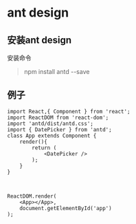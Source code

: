 

# ant design

## 安装ant design
安装命令
> npm install antd --save

## 例子

```
import React,{ Component } from 'react';
import ReactDOM from 'react-dom';
import 'antd/dist/antd.css'; 
import { DatePicker } from 'antd';
class App extends Component {
    render(){
        return (
            <DatePicker />
        );
    }
}



ReactDOM.render(
    <App></App>, 
    document.getElementById('app')
);

```


